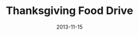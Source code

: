 ---
layout: media
category: media
title: "Thanksgiving Food Drive"
date: 2013-11-15
description: ""
tag: 
 - thanksgiving
 - tfd
 - food-drive
yt-video-id: "wx1Y5FoMuM0"
video: "http://s3.amazonaws.com/crossroads-media/other-media/video/tfd_promo_2013.mp4"
video-poster: "http://s3.amazonaws.com/crossroads-media/images/tfd_still_2013.png"
---